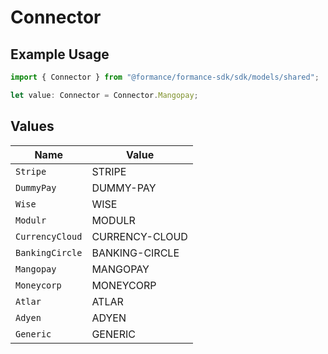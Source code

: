 # Connector

## Example Usage

```typescript
import { Connector } from "@formance/formance-sdk/sdk/models/shared";

let value: Connector = Connector.Mangopay;
```

## Values

| Name            | Value           |
| --------------- | --------------- |
| `Stripe`        | STRIPE          |
| `DummyPay`      | DUMMY-PAY       |
| `Wise`          | WISE            |
| `Modulr`        | MODULR          |
| `CurrencyCloud` | CURRENCY-CLOUD  |
| `BankingCircle` | BANKING-CIRCLE  |
| `Mangopay`      | MANGOPAY        |
| `Moneycorp`     | MONEYCORP       |
| `Atlar`         | ATLAR           |
| `Adyen`         | ADYEN           |
| `Generic`       | GENERIC         |